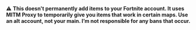 ⚠️ **This doesn't permanently add items to your Fortnite account. It uses MITM Proxy to temporarily give you items that work in certain maps. Use an alt account, not your main. I’m not responsible for any bans that occur.**
